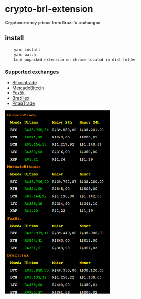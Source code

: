 # crypto-brl-extension
Cryptocurrency prices from Brazil's exchanges

## install

```
    yarn install
    yarn watch
    Load unpacked extension on chrome located in dist folder
``` 

### Supported exchanges
- [Bitcointrade](https://www.bitcointrade.com.br/)
- [MercadoBitcoin](https://www.mercadobitcoin.com.br/)
- [FoxBit](https://foxbit.com.br/)
- [Braziliex](https://braziliex.com/)
- [PitaiaTrade](https://pitaiatrade.com/)

![print](print.png)
